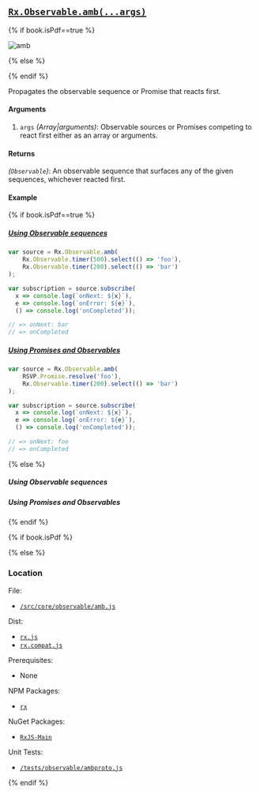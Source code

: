 ## [`Rx.Observable.amb(...args)`](https://github.com/Reactive-Extensions/RxJS/blob/master/src/core/linq/observable/amb.js) 

{% if book.isPdf==true %}

![amb](http://reactivex.io/documentation/operators/images/amb.png)

{% else %}

<rx-marbles key="amb"></rx-marbles>

{% endif %}

Propagates the observable sequence or Promise that reacts first.

#### Arguments
1. `args` *(Array|arguments)*: Observable sources or Promises competing to react first either as an array or arguments.

#### Returns
*(`Observable`)*: An observable sequence that surfaces any of the given sequences, whichever reacted first.

#### Example

{% if book.isPdf==true %}

##### [Using Observable sequences](http://jsbin.com/vanaci/3/edit?js,console)

```js
var source = Rx.Observable.amb(
    Rx.Observable.timer(500).select(() => 'foo'),
    Rx.Observable.timer(200).select(() => 'bar')
);

var subscription = source.subscribe(
  x => console.log(`onNext: ${x}`),
  e => console.log(`onError: ${e}`),
  () => console.log('onCompleted'));

// => onNext: bar
// => onCompleted 
```

##### [Using Promises and Observables](http://jsbin.com/bukag/2/edit?js,console)

```js
var source = Rx.Observable.amb(
    RSVP.Promise.resolve('foo'),
    Rx.Observable.timer(200).select(() => 'bar')
);

var subscription = source.subscribe(
  x => console.log(`onNext: ${x}`),
  e => console.log(`onError: ${e}`),
  () => console.log('onCompleted'));

// => onNext: foo
// => onCompleted
```

{% else %}

##### Using Observable sequences
[](http://jsbin.com/vanaci/3/embed?js,console)

##### Using Promises and Observables
[](http://jsbin.com/bukag/2/embed?js,console)

{% endif %}

{% if book.isPdf %}



{% else %}

### Location

File:
- [`/src/core/observable/amb.js`](https://github.com/Reactive-Extensions/RxJS/blob/master/src/core/linq/observable/amb.js)

Dist:
- [`rx.js`](https://github.com/Reactive-Extensions/RxJS/blob/master/rx.js)
- [`rx.compat.js`](https://github.com/Reactive-Extensions/RxJS/blob/master/rx.compat.js)

Prerequisites:
- None

NPM Packages:
- [`rx`](https://www.npmjs.org/package/rx)

NuGet Packages:
- [`RxJS-Main`](http://www.nuget.org/packages/RxJS-Main/)

Unit Tests:
- [`/tests/observable/ambproto.js`](https://github.com/Reactive-Extensions/RxJS/blob/master/tests/observable/ambproto.js)

{% endif %}

